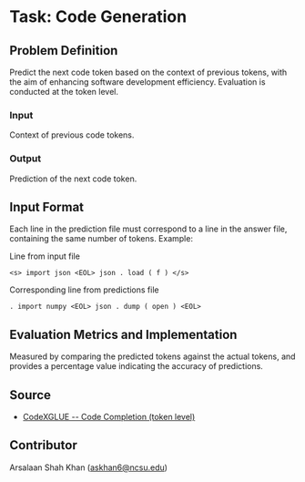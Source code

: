 # Task: Code Generation

## Problem Definition
Predict the next code token based on the context of previous tokens, with the aim of enhancing software development efficiency. 
Evaluation is conducted at the token level.

### Input
Context of previous code tokens.

### Output
Prediction of the next code token.

## Input Format
Each line in the prediction file must correspond to a line in the answer file, containing the same number of tokens. 
Example: 

Line from input file
```
<s> import json <EOL> json . load ( f ) </s>
```

Corresponding line from predictions file
```
. import numpy <EOL> json . dump ( open ) <EOL>
```

## Evaluation Metrics and Implementation
Measured by comparing the predicted tokens against the actual tokens, and provides a percentage value indicating the accuracy of predictions.

## Source

- [CodeXGLUE -- Code Completion (token level)](https://github.com/microsoft/CodeXGLUE/tree/main/Code-Code/CodeCompletion-token/evaluator)

## Contributor
Arsalaan Shah Khan (askhan6@ncsu.edu)
